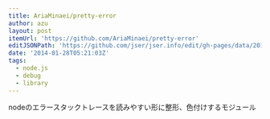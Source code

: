 ```yaml
---
title: AriaMinaei/pretty-error
author: azu
layout: post
itemUrl: 'https://github.com/AriaMinaei/pretty-error'
editJSONPath: 'https://github.com/jser/jser.info/edit/gh-pages/data/2014/01/index.json'
date: '2014-01-28T05:21:03Z'
tags:
  - node.js
  - debug
  - library
---
```

nodeのエラースタックトレースを読みやすい形に整形、色付けするモジュール
